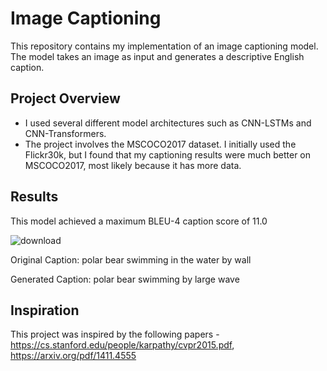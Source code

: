 # Image Captioning

This repository contains my implementation of an image captioning model. The model takes an image as input and generates a descriptive English caption.

## Project Overview

- I used several different model architectures such as CNN-LSTMs and CNN-Transformers.
- The project involves the MSCOCO2017 dataset. I initially used the Flickr30k, but I found that my captioning results were much better on MSCOCO2017, most likely because it has more data.

## Results

This model achieved a maximum BLEU-4 caption score of 11.0

![download](https://github.com/user-attachments/assets/ac774416-19c5-44df-a223-c63617234290)

Original Caption: <START> polar bear swimming in the water by wall <END>

Generated Caption: polar bear swimming by large wave <END>


## Inspiration

This project was inspired by the following papers - https://cs.stanford.edu/people/karpathy/cvpr2015.pdf, https://arxiv.org/pdf/1411.4555
